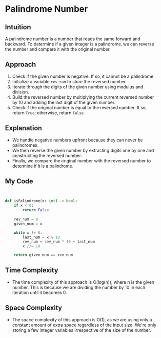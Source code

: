 # Palindrome Number

## Intuition
A palindrome number is a number that reads the same forward and backward. To determine if a given integer is a palindrome, we can reverse the number and compare it with the original number.

## Approach
1. Check if the given number is negative. If so, it cannot be a palindrome.
2. Initialize a variable `rev_num` to store the reversed number.
3. Iterate through the digits of the given number using modulus and division.
4. Build the reversed number by multiplying the current reversed number by 10 and adding the last digit of the given number.
5. Check if the original number is equal to the reversed number. If so, return `True`; otherwise, return `False`.

## Explanation
- We handle negative numbers upfront because they can never be palindromes.
- We then reverse the given number by extracting digits one by one and constructing the reversed number.
- Finally, we compare the original number with the reversed number to determine if it is a palindrome.

## My Code
```python


def isPalindrome(x: int) -> bool:
    if x < 0:
        return False
    
    rev_num = 0
    given_num = x

    while x != 0:
        last_num = x % 10
        rev_num = rev_num * 10 + last_num
        x //= 10

    return given_num == rev_num


```

## Time Complexity
- The time complexity of this approach is O(log(n)), where n is the given number. This is because we are dividing the number by 10 in each iteration until it becomes 0.

## Space Complexity
- The space complexity of this approach is O(1), as we are using only a constant amount of extra space regardless of the input size. We're only storing a few integer variables irrespective of the size of the number.